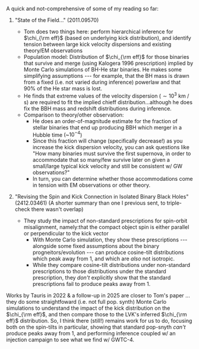 A quick and not-comprehensive of some of my reading so far:

1. "State of the Field..." (2011.09570)
    - Tom does two things here: perform hierarchical inference for $\chi_{\rm eff}$ (based on underlying kick distribution), and identify tension between large kick velocity dispersions and existing theory/EM observations
    - Population model: Distribution of $\chi_{\rm eff}$ for those binaries that survive and merge (using Kalogera 1996 prescription) implied by Monte Carlo simulations of BH-He star binaries. He makes some simplifying assumptions --- for example, that the BH mass is drawn from a fixed (i.e. not varied during inference) powerlaw and that 90% of the He star mass is lost.
    - He finds that extreme values of the velocity dispersion ($\sim 10^3$ km / s) are required to fit the implied chieff distribution...although he does fix the BBH mass and redshift distributions during inference.
    - Comparison to theory/other observation:
      - He does an order-of-magnitude estimate for the fraction of stellar binaries that end up producing BBH which merger in a Hubble time (~$10^{-4}$)
      - Since this fraction will change (specifically decrease!) as you increase the kick dispersion velocity, you can ask questions like "How many binaries must survive the first supernova, in order to accommodate that so many/few survive later on given a small/large typical kick velocity and still be consistent w/ GW observations?"
      - In turn, you can determine whether those accommodations come in tension with EM observations or other theory.


2. "Revising the Spin and Kick Connection in Isolated Binary Black Holes" (2412.03461) (A shorter summary than one I previous sent, to triple-check there wasn't overlap)
    - They study the impact of non-standard prescriptions for spin-orbit misalignment, namely:that the compact object spin is either parallel or perpendicular to the kick vector
	  - With Monte Carlo simulation, they show these prescriptions --- alongside some fixed assumptions about the binary progneitors/evolution --- can produce cosine-tilt distributions which peak away from 1, and which are *also* not isotropic.
	  - While they compare cosine-tilt distributions under non-standard prescriptions to those distributions under the standard prescription, they *don't* explicitly show that the standard prescriptions fail to produce peaks away from 1.
  

Works by Tauris in 2022 & a follow-up in 2025 are closer to Tom's paper ... they do some straightfoward (i.e. not full pop. synth) Monte Carlo simulations to understand the impact of the kick distribution on the $\chi_{\rm eff}$, and then compare those to the LVK's inferred $\chi_{\rm eff}$ distribution.
So, I think there (still!) remains work for us to do, focusing both on the spin-tilts in particular, showing that standard pop-snyth _can't_ produce peaks away from 1, and performing inference coupled w/ an injection campaign to see what we find w/ GWTC-4.
